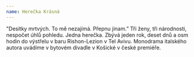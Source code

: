 ```yaml
---
name: Herečka Krásná
---
```


"Desítky mrtvých. To mě nezajímá. Přepnu jinam.” Tři ženy, tři národnosti, nespočet úhlů pohledu. Jedna herečka. Zbývá jeden rok, deset dnů a osm hodin do výstřelu v baru Rishon-Lezion v Tel Avivu. Monodrama italského autora uvádíme v bytovém divadle v Košické v české premiéře.

